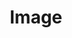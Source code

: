 ---
title: "Image"
description: "Contains fundamental image processing functions"
icon: "image"
weight: 3
draft: false
---